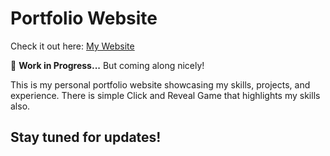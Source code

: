 # Portfolio Website  

Check it out here: [My Website](https://sukhmeet468.github.io/SukhmeetSinghHora_MyWebsite/)  

🚀 **Work in Progress...** But coming along nicely!  

This is my personal portfolio website showcasing my skills, projects, and experience. 
There is simple Click and Reveal Game that highlights my skills also.

## Stay tuned for updates!  
